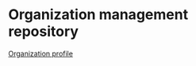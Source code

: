 # Organization management repository

[Organization profile](https://github.com/MarioInf-Phd-ComputerScience-UCM)
